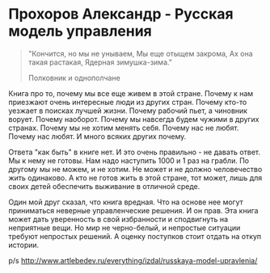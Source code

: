 # Прохоров Александр - Русская модель управления

> "Кончится, но мы не унываем,
> Мы еще отыщем закрома,
> Ах она такая растакая,
> Ядерная зимушка-зима."
>
> Полковник и однополчане

Книга про то, почему мы все еще живем в этой стране. Почему к нам приезжают очень интересные люди из других стран. Почему кто-то уезжает в поисках лучшей жизни. Почему рабочий пьет, а чиновник ворует. Почему наоборот. Почему мы навсегда будем чужими в других странах. Почему мы не хотим менять себя. Почему нас не любят. Почему нас любят. И много всяких других почему.

Ответа "как быть" в книге нет. И это очень правильно - не давать ответ. Мы к нему не готовы. Нам надо наступить 1000 и 1 раз на грабли. По другому мы не можем, и не хотим. Не может и не должно человечество жить одинаково. А кто не готов жить в этой стране, тот может, лишь для своих детей обеспечить выживание в отличной среде.

Один мой друг сказал, что книга вредная. Что на основе нее могут приниматься неверные управленческие решения. И он прав. Эта книга может дать уверенность в свой избранности и сподвигнуть на неприятные вещи. Но мир не черно-белый, и непростые ситуации требуют непростых решений. А оценку поступков стоит отдать на откуп истории. 

p/s
http://www.artlebedev.ru/everything/izdal/russkaya-model-upravlenia/
